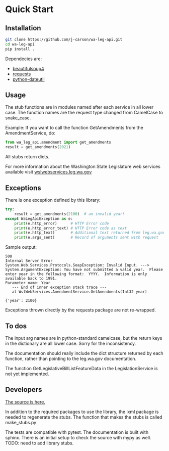 # Quick Start

## Installation

```bash
git clone https://github.com/j-carson/wa-leg-api.git
cd wa-leg-api
pip install . 
```

Dependecies are:
- [beautifulsoup4](https://pypi.org/project/beautifulsoup4/)
- [requests](https://pypi.org/project/requests/)
- [python-dateutil](https://pypi.org/project/python-dateutil/)

## Usage

The stub functions are in modules named after each service in all lower case.
The function names are the request type changed from CamelCase to snake_case.

Example: If you want to call the function GetAmendments from the AmendmentService, do:

```python
from wa_leg_api.amendment import get_amendments
result = get_amendments(2021)
```

All stubs return dicts.

For more information about the Washington State Legislature web services 
available visit [wslwebservices.leg.wa.gov](http://wslwebservices.leg.wa.gov/)

## Exceptions

There is one exception defined by this library:

```python
try:
    result = get_amendments(2100)  # an invalid year!
except WaLegApiException as e:
    print(e.http_error)      # HTTP Error code
    print(e.http_error_text) # HTTP Error code as text
    print(e.http_text)       # Additional text returned from leg.wa.gov 
    print(e.args_sent)       # Record of arguments sent with request
```

Sample output:

```
500
Internal Server Error
System.Web.Services.Protocols.SoapException: Invalid Input. ---> System.ArgumentException: You have not submitted a valid year.  Please enter year in the following format:  YYYY.  Information is only available back to 1991.
Parameter name: Year
   --- End of inner exception stack trace ---
   at WslWebServices.AmendmentService.GetAmendments(Int32 year)

{'year': 2100}
```

Exceptions thrown directly by the requests package are not re-wrapped.

## To dos

The input arg names are in python-standard camelcase, but the return keys 
in the dictionary are all lower case. Sorry for the inconsistency.

The documentation should really include the dict structure returned by each 
function, rather than pointing to the leg.wa.gov documentation. 

The function GetLegislativeBillListFeatureData in the LegislationService
is not yet implemented.

## Developers

[The source is here.](https://https://github.com/j-carson/wa-leg-api/)

In addition to the required packages to use the library, the lxml package is 
needed to regenerate the stubs. The function that makes the stubs is 
called make_stubs.py  

The tests are compatible with pytest.  The documentation is built with sphinx.
There is an initial setup to check the source with mypy as well. TODO: need 
to add library stubs.
